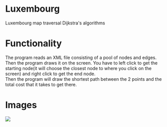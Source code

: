 # Luxembourg
Luxembourg map traversal Dijkstra's algorithms

# Functionality
The program reads an XML file consisting of a pool of nodes and edges. \
Then the program draws it on the screen. You have to left click to get the starting node(it will choose the closest node to where you click on the screen) and right click to get the end node.\
Then the program will draw the shortest path between the 2 points and the total cost that it takes to get there.

# Images
![](https://i.imgur.com/Tryf4ZG.png)
